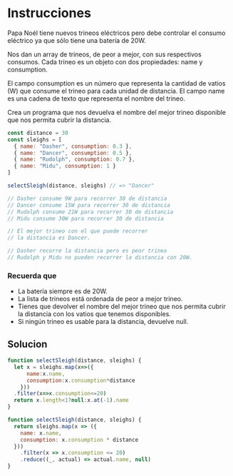 # Instrucciones

<p>
Papa Noél tiene nuevos trineos eléctricos pero debe controlar el consumo eléctrico ya que sólo tiene una batería de 20W.

Nos dan un array de trineos, de peor a mejor, con sus respectivos consumos. Cada trineo es un objeto con dos propiedades: name y consumption.

El campo consumption es un número que representa la cantidad de vatios (W) que consume el trineo para cada unidad de distancia. El campo name es una cadena de texto que representa el nombre del trineo.

Crea un programa que nos devuelva el nombre del mejor trineo disponible que nos permita cubrir la distancia.
</p>

```js
const distance = 30
const sleighs = [
  { name: "Dasher", consumption: 0.3 },
  { name: "Dancer", consumption: 0.5 },
  { name: "Rudolph", consumption: 0.7 },
  { name: "Midu", consumption: 1 }
]

selectSleigh(distance, sleighs) // => "Dancer"

// Dasher consume 9W para recorrer 30 de distancia
// Dancer consume 15W para recorrer 30 de distancia
// Rudolph consume 21W para recorrer 30 de distancia
// Midu consume 30W para recorrer 30 de distancia

// El mejor trineo con el que puede recorrer
// la distancia es Dancer.

// Dasher recorre la distancia pero es peor trineo
// Rudolph y Midu no pueden recorrer la distancia con 20W.
```

<h3>Recuerda que</h3>
<ul>
  <li>La batería siempre es de 20W.</li>
  <li>La lista de trineos está ordenada de peor a mejor trineo.</li>
  <li>Tienes que devolver el nombre del mejor trineo que nos permita cubrir la distancia con los vatios que tenemos disponibles.</li>
  <li>Si ningún trineo es usable para la distancia, devuelve null.</li>
</ul>

<h2>Solucion</h2>

```js
function selectSleigh(distance, sleighs) {
  let x = sleighs.map(x=>({
      name:x.name,
      consumption:x.consumption*distance
    }))
  .filter(x=>x.consumption<=20)
  return x.length<1?null:x.at(-1).name
}
```

```js
function selectSleigh(distance, sleighs) {
  return sleighs.map(x => ({
    name: x.name,
    consumption: x.consumption * distance
  }))
    .filter(x => x.consumption <= 20)
    .reduce((_, actual) => actual.name, null)
}
```


